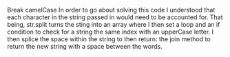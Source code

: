 Break camelCase
In order to go about solving this code I understood that each character in the string passed in would need to be accounted for. That being, str.split turns the sting into an array where I then set a loop and an if condition to check for a string the same index with an upperCase letter. I then splice the space within the string to then return: the join method to return the new string with a space between the words.



